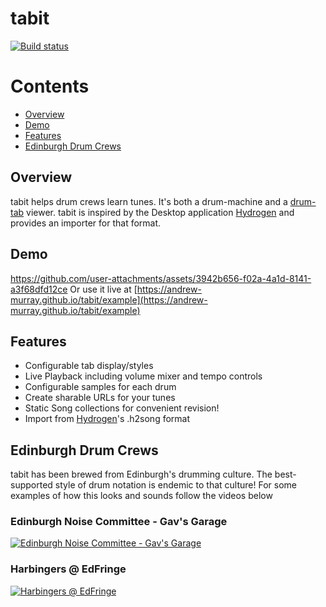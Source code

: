 # tabit

[![Build status](https://github.com/andrew-murray/tabit/actions/workflows/build.yml/badge.svg)](https://github.com/andrew-murray/tabit/actions/workflows/build.yml)

# Contents

- [Overview](#overview)
- [Demo](#demo)
- [Features](#features)
- [Edinburgh Drum Crews](#edinburgh-drum-crews)

## Overview

tabit helps drum crews learn tunes. It's both a drum-machine and a [drum-tab](https://en.wikipedia.org/wiki/Drum_tablature) viewer.
tabit is inspired by the Desktop application [Hydrogen](http://hydrogen-music.org/) and provides an importer for that format.

## Demo
https://github.com/user-attachments/assets/3942b656-f02a-4a1d-8141-a3f68dfd12ce
Or use it live at [https://andrew-murray.github.io/tabit/example](https://andrew-murray.github.io/tabit/example)

## Features

* Configurable tab display/styles
* Live Playback including volume mixer and tempo controls
* Configurable samples for each drum
* Create sharable URLs for your tunes
* Static Song collections for convenient revision!
* Import from [Hydrogen](http://hydrogen-music.org/)'s .h2song format

## Edinburgh Drum Crews

tabit has been brewed from Edinburgh's drumming culture. The best-supported style of drum notation is endemic to that culture!
For some examples of how this looks and sounds follow the videos below

### Edinburgh Noise Committee - Gav's Garage
[![Edinburgh Noise Committee - Gav's Garage](https://img.youtube.com/vi/9buZVu5njfc/0.jpg)](https://www.youtube.com/watch?v=9buZVu5njfc)

### Harbingers @ EdFringe
[![Harbingers @ EdFringe](https://img.youtube.com/vi/IPlI2tMo1vo/0.jpg)](https://www.youtube.com/watch?v=IPlI2tMo1vo)
